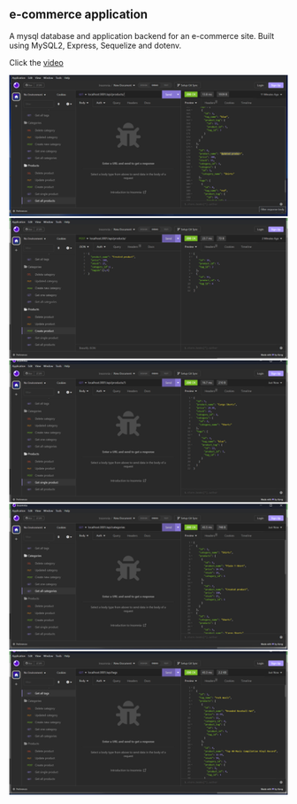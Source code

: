 ## e-commerce application

A mysql database and application backend for an e-commerce site. Built using MySQL2, Express, Sequelize and dotenv. <br>

Click the [video](https://drive.google.com/file/d/11h8d6vXcVzXRM7tV6zhzxyKastBh_u-P/view)

![alt image-1](/assets/images/image-1.png)
![alt image-1](/assets/images/image-2.png)
![alt image-1](/assets/images/image-3.png)
![alt image-1](/assets/images/image-4.png)
![alt image-1](/assets/images/image-5.png)

